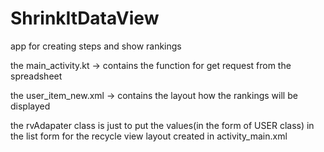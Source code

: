 # ShrinkItDataView
app for creating steps and show rankings

the main_activity.kt -> contains the function for get request from the spreadsheet

the user_item_new.xml -> contains the layout how the rankings will be displayed

the rvAdapater class is just to put the values(in the form of USER class) in the list form for the recycle view layout created in activity_main.xml

